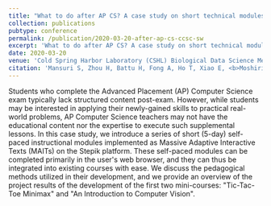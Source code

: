 ```yaml
---
title: "What to do after AP CS? A case study on short technical modules for post-AP-exam high school students"
collection: publications
pubtype: conference
permalink: /publication/2020-03-20-after-ap-cs-ccsc-sw
excerpt: 'What to do after AP CS? A case study on short technical modules for post-AP-exam high school students'
date: 2020-03-20
venue: 'Cold Spring Harbor Laboratory (CSHL) Biological Data Science Meeting 2018'
citation: 'Mansuri S, Zhou H, Battu H, Fong A, Ho T, Xiao E, <b>Moshiri N</b> (2020). "What to do after AP CS? A case study on short technical modules for post-AP-exam high school students." <i>Consortium for Computing Sciences in Colleges, Southwest (CCSC-SW) 2020</i>. Poster.'
---
```

Students who complete the Advanced Placement (AP) Computer Science exam typically lack structured content post-exam. However, while students may be interested in applying their newly-gained skills to practical real-world problems, AP Computer Science teachers may not have the educational content nor the expertise to execute such supplemental lessons. In this case study, we introduce a series of short (5-day) self-paced instructional modules implemented as Massive Adaptive Interactive Texts (MAITs) on the Stepik platform. These self-paced modules can be completed primarily in the user's web browser, and they can thus be integrated into existing courses with ease. We discuss the pedagogical methods utilized in their development, and we provide an overview of the project results of the development of the first two mini-courses: "Tic-Tac-Toe Minimax" and "An Introduction to Computer Vision".
